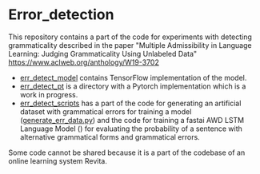 # Error_detection

This repository contains a part of the code for experiments with detecting grammaticality described in the paper "Multiple Admissibility in Language Learning: Judging Grammaticality Using Unlabeled Data" 
https://www.aclweb.org/anthology/W19-3702 

* [err_detect_model](https://github.com/Askinkaty/error_detection/blob/master/err_detect_model) contains TensorFlow implementation of the model.  
* [err_detect_pt](https://github.com/Askinkaty/error_detection/tree/master/err_detect_pt) is a directory with a Pytorch implementation which is a work in progress. 
* [err_detect_scripts](https://github.com/Askinkaty/error_detection/tree/master/err_detect_scripts) has a part of the code for generating an artificial dataset with grammatical errors for training a model ([generate_err_data.py](https://github.com/Askinkaty/error_detection/blob/master/err_detect_scripts/generate_err_data.py)) and the code for training a fastai AWD LSTM Language Model ([]()) for evaluating the probability of a sentence with alternative grammatical forms and grammatical errors.  

Some code cannot be shared because it is a part of the codebase of an online learning system Revita.
